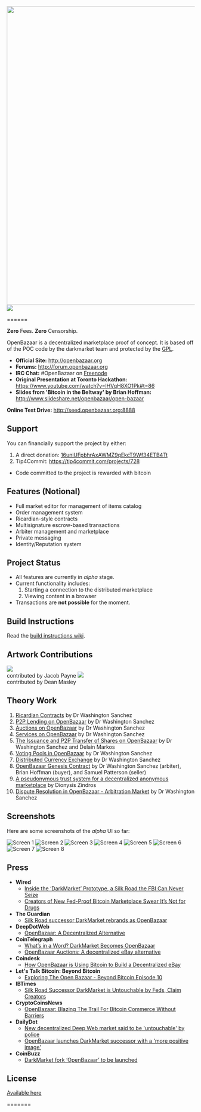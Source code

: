 <img src="http://s27.postimg.org/5i0igk0v7/Open_Bazaar_Logo.png" width="800px"/>

<img src="https://travis-ci.org/OpenBazaar/OpenBazaar.svg?branch=master" />

======

**Zero** Fees. **Zero** Censorship.

OpenBazaar is a decentralized marketplace proof of concept. It is based off of the POC code by the darkmarket team and protected by the [GPL](http://www.gnu.org/copyleft/gpl.html).

- **Official Site:** http://openbazaar.org
- **Forums:** http://forum.openbazaar.org
- **IRC Chat:** #OpenBazaar on [Freenode](http://webchat.freenode.net/)
- **Original Presentation at Toronto Hackathon:** https://www.youtube.com/watch?v=lHVqH8XO1Pk#t=86
- **Slides from 'Bitcoin in the Beltway' by Brian Hoffman:** http://www.slideshare.net/openbazaar/open-bazaar

**Online Test Drive:** http://seed.openbazaar.org:8888

## Support
You can financially support the project by either:

1. A direct donation: [16uniUFpbhrAxAWMZ9qEkcT9Wf34ETB4Tt](https://blockchain.info/address/16uniUFpbhrAxAWMZ9qEkcT9Wf34ETB4Tt)
2. Tip4Commit: https://tip4commit.com/projects/728
  - Code committed to the project is rewarded with bitcoin

## Features (Notional)
- Full market editor for management of items catalog
- Order management system
- Ricardian-style contracts  
- Multisignature escrow-based transactions
- Arbiter management and marketplace
- Private messaging
- Identity/Reputation system

## Project Status
- All features are currently in *alpha* stage. 
- Current functionality includes:
  1. Starting a connection to the distributed marketplace
  2. Viewing content in a browser
- Transactions are **not possible** for the moment.

## Build Instructions
Read the [build instructions wiki](https://github.com/OpenBazaar/OpenBazaar/wiki/Build-Instructions).

## Artwork Contributions
![](https://github.com/OpenBazaar/OpenBazaar/blob/gh-pages/img/logo_alt1-b-h.png?raw=true)  
contributed by Jacob Payne
![](http://i.imgur.com/WwPUXGS.png)  
contributed by Dean Masley

## Theory Work
1. [Ricardian Contracts](https://gist.github.com/drwasho/a5380544c170bdbbbad8) by Dr Washington Sanchez
2. [P2P Lending on OpenBazaar](https://gist.github.com/drwasho/2c40b91e169f55988618) by Dr Washington Sanchez
3. [Auctions on OpenBazaar](https://gist.github.com/drwasho/d923d2d37f544ea22e6f) by Dr Washington Sanchez
4. [Services on OpenBazaar](https://gist.github.com/drwasho/632d126a4189467c1280) by Dr Washington Sanchez
5. [The Issuance and P2P Transfer of Shares on OpenBazaar](https://gist.github.com/drwasho/3670bb1c59e620fffb24) by Dr Washington Sanchez and Delain Markos
6. [Voting Pools in OpenBazaar](https://gist.github.com/drwasho/c04f16fcc7be9a666e90) by Dr Washington Sanchez
7. [Distributed Currency Exchange](https://gist.github.com/drwasho/aa6ab79e92f2a876073e) by Dr Washington Sanchez
8. [OpenBazaar Genesis Contract](https://gist.github.com/drwasho/76e1161db1e5b860598a) by Dr Washington Sanchez (arbiter), Brian Hoffman (buyer), and Samuel Patterson (seller)
9. [A pseudonymous trust system for a decentralized anonymous marketplace](https://gist.github.com/dionyziz/e3b296861175e0ebea4b) by Dionysis Zindros
10. [Dispute Resolution in OpenBazaar - Arbitration Market](https://gist.github.com/drwasho/405d51bd1b1a32e38145) by Dr Washington Sanchez

## Screenshots
Here are some screenshots of the *alpha* UI so far:

![Screen 1](http://s30.postimg.org/6kmmyhs01/Screen_1.png)
![Screen 2](http://s30.postimg.org/mf1j8dgqp/Screen_2.png)
![Screen 3](http://s30.postimg.org/k2tjas45d/Screen_3.png)
![Screen 4](http://s30.postimg.org/94i9slfk1/Screen_4.png)
![Screen 5](http://s30.postimg.org/fr4xlrx8h/Screen_5.png)
![Screen 6](http://s30.postimg.org/40r04e4g1/Screen_6.png)
![Screen 7](http://s30.postimg.org/fkr8ioo3l/Screen_7.png)
![Screen 8](http://s30.postimg.org/fw8ovg4jl/Screen_8.png)

## Press

- **Wired**
  - [Inside the ‘DarkMarket’ Prototype, a Silk Road the FBI Can Never Seize](http://www.wired.com/2014/04/darkmarket/)
  - [Creators of New Fed-Proof Bitcoin Marketplace Swear It’s Not for Drugs](http://www.wired.com/2014/08/openbazaar-not-for-drugs/)
- **The Guardian**
  - [Silk Road successor DarkMarket rebrands as OpenBazaar](http://www.theguardian.com/technology/2014/apr/30/silk-road-darkmarket-openbazaar-online-drugs-marketplace)
- **DeepDotWeb**
  - [OpenBazaar: A Decentralized Alternative](https://www.deepdotweb.com/2014/06/23/openbazaar-a-decentralized-alternative/)
- **CoinTelegraph**
  - [What’s in a Word? DarkMarket Becomes OpenBazaar](https://cointelegraph.com/news/111332/what_s_in_a_word_darkmarket_becomes_openbazaar#.U2IWgfl_tqU)
  - [OpenBazaar Auctions: A decentralized eBay alternative](http://cointelegraph.com/news/111685/openbazaar_auctions_a_decentralized_ebay_alternative)
- **Coindesk**
  - [How OpenBazaar is Using Bitcoin to Build a Decentralized eBay](https://www.coindesk.com/openbazaar-bitcoin-build-decentralised-ebay/)
- **Let's Talk Bitcoin: Beyond Bitcoin**
  - [Exploring The Open Bazaar - Beyond Bitcoin Episode 10](https://www.youtube.com/watch?v=E_iZvKw0IZU)
- **IBTimes**
  - [Silk Road Successor DarkMarket is Untouchable by Feds, Claim Creators](https://www.ibtimes.co.uk/silk-road-successor-darkmarket-untouchable-by-feds-claim-creators-1446241)
- **CryptoCoinsNews**
  - [OpenBazaar: Blazing The Trail For Bitcoin Commerce Without Barriers](http://www.cryptocoinsnews.com/news/openbazaar-blazing-trail-bitcoin-commerce-without-barriers/2014/07/22)
- **DailyDot**
  - [New decentralized Deep Web market said to be 'untouchable' by police](http://www.dailydot.com/crime/dark-market-deep-web/)
  - [OpenBazaar launches DarkMarket successor with a 'more positive image'](http://www.dailydot.com/news/openbazaar-darkmarket-silk-road-bitcoin/)
- **CoinBuzz**
  - [DarkMarket fork ‘OpenBazaar’ to be launched](http://www.coinbuzz.com/2014/05/01/darkmarket-fork-openbazaar/)

## License

[Available here](LICENSE.txt)

=======


